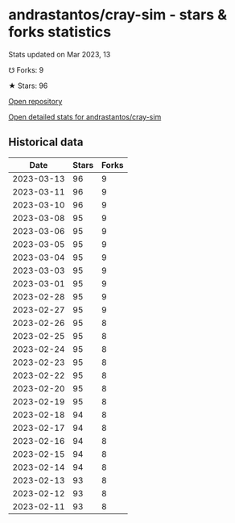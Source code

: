 # andrastantos/cray-sim - stars & forks statistics

Stats updated on Mar 2023, 13

☋ Forks: 9

★ Stars: 96

[Open repository](https://github.com/andrastantos/cray-sim)

[Open detailed stats for andrastantos/cray-sim](https://reviewgithub.com/rep/andrastantos/cray-sim)

## Historical data
| Date | Stars | Forks |
|------|-------|-------|
| 2023-03-13 | 96 | 9 | 
| 2023-03-11 | 96 | 9 | 
| 2023-03-10 | 96 | 9 | 
| 2023-03-08 | 95 | 9 | 
| 2023-03-06 | 95 | 9 | 
| 2023-03-05 | 95 | 9 | 
| 2023-03-04 | 95 | 9 | 
| 2023-03-03 | 95 | 9 | 
| 2023-03-01 | 95 | 9 | 
| 2023-02-28 | 95 | 9 | 
| 2023-02-27 | 95 | 9 | 
| 2023-02-26 | 95 | 8 | 
| 2023-02-25 | 95 | 8 | 
| 2023-02-24 | 95 | 8 | 
| 2023-02-23 | 95 | 8 | 
| 2023-02-22 | 95 | 8 | 
| 2023-02-20 | 95 | 8 | 
| 2023-02-19 | 95 | 8 | 
| 2023-02-18 | 94 | 8 | 
| 2023-02-17 | 94 | 8 | 
| 2023-02-16 | 94 | 8 | 
| 2023-02-15 | 94 | 8 | 
| 2023-02-14 | 94 | 8 | 
| 2023-02-13 | 93 | 8 | 
| 2023-02-12 | 93 | 8 | 
| 2023-02-11 | 93 | 8 | 

